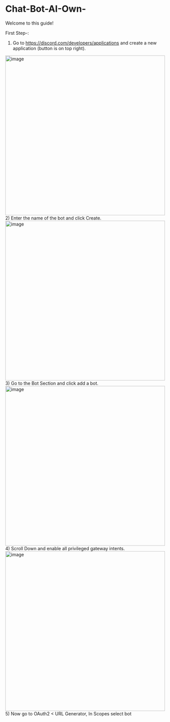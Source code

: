 # Chat-Bot-AI-Own-
Welcome to this guide!

First Step-:

1) Go to https://discord.com/developers/applications and create a new application (button is on top right).
<img width="500" alt="image" src="https://user-images.githubusercontent.com/76993080/171371472-1d37b4fa-3891-4a9b-8146-79095ac9db7c.png">
2) Enter the name of the bot and click Create.
<img width="500" alt="image" src="https://user-images.githubusercontent.com/76993080/171372230-12237221-1b8a-48d3-8234-6329befab00d.png">
3) Go to the Bot Section and click add a bot.
<img width="500" alt="image" src="https://user-images.githubusercontent.com/76993080/171372601-6e2d5210-bf8f-4764-b978-ace8e5a5f446.png">
4) Scroll Down and enable all privileged gateway intents.
<img width="500" alt="image" src="https://user-images.githubusercontent.com/76993080/171373262-188510a2-30c3-4af6-89b9-0422fb1b6c7d.png">
5) Now go to OAuth2 < URL Generator, In Scopes select bot





